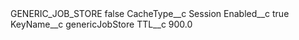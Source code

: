 <?xml version="1.0" encoding="UTF-8"?>
<CustomMetadata xmlns="http://soap.sforce.com/2006/04/metadata" xmlns:xsi="http://www.w3.org/2001/XMLSchema-instance" xmlns:xsd="http://www.w3.org/2001/XMLSchema">
    <label>GENERIC_JOB_STORE</label>
    <protected>false</protected>
    <values>
        <field>CacheType__c</field>
        <value xsi:type="xsd:string">Session</value>
    </values>
    <values>
        <field>Enabled__c</field>
        <value xsi:type="xsd:boolean">true</value>
    </values>
    <values>
        <field>KeyName__c</field>
        <value xsi:type="xsd:string">genericJobStore</value>
    </values>
    <values>
        <field>TTL__c</field>
        <value xsi:type="xsd:double">900.0</value>
    </values>
</CustomMetadata>
